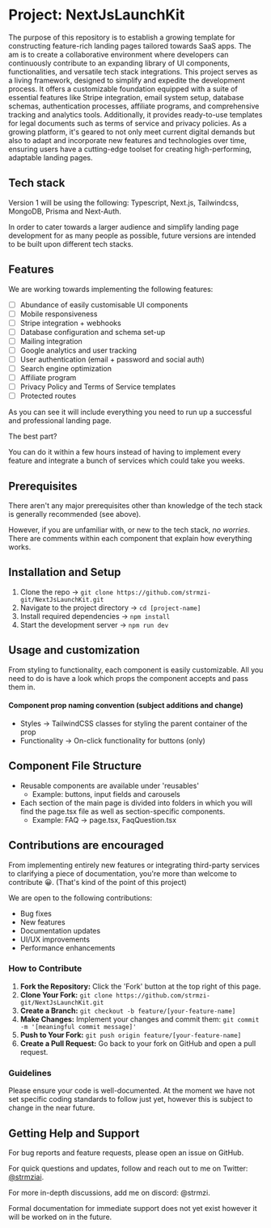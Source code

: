 # Project: NextJsLaunchKit

The purpose of this repository is to establish a growing template for constructing feature-rich landing pages tailored towards SaaS apps. The am is to create a collaborative environment where developers can continuously contribute to an expanding library of UI components, functionalities, and versatile tech stack integrations. This project serves as a living framework, designed to simplify and expedite the development process. It offers a customizable foundation equipped with a suite of essential features like Stripe integration, email system setup, database schemas, authentication processes, affiliate programs, and comprehensive tracking and analytics tools. Additionally, it provides ready-to-use templates for legal documents such as terms of service and privacy policies. As a growing platform, it's geared to not only meet current digital demands but also to adapt and incorporate new features and technologies over time, ensuring users have a cutting-edge toolset for creating high-performing, adaptable landing pages.

## Tech stack

Version 1 will be using the following: Typescript, Next.js, Tailwindcss, MongoDB, Prisma and Next-Auth.

In order to cater towards a larger audience and simplify landing page development for as many people as possible, future versions are intended to be built upon different tech stacks.

## Features

We are working towards implementing the following features:

- [ ] Abundance of easily customisable UI components
- [ ] Mobile responsiveness
- [ ] Stripe integration + webhooks
- [ ] Database configuration and schema set-up
- [ ] Mailing integration
- [ ] Google analytics and user tracking
- [ ] User authentication (email + password and social auth)
- [ ] Search engine optimization
- [ ] Affiliate program
- [ ] Privacy Policy and Terms of Service templates
- [ ] Protected routes

As you can see it will include everything you need to run up a successful and professional landing page.

The best part?

You can do it within a few hours instead of having to implement every feature and integrate a bunch of services which could take you weeks.

## Prerequisites

There aren't any major prerequisites other than knowledge of the tech stack is generally recommended (see above).

However, if you are unfamiliar with, or new to the tech stack, _no worries_. There are comments within each component that explain how everything works.

## Installation and Setup

1. Clone the repo → `git clone https://github.com/strmzi-git/NextJsLaunchKit.git`
2. Navigate to the project directory → `cd [project-name]`
3. Install required dependencies → `npm install`
4. Start the development server → `npm run dev`

## Usage and customization

From styling to functionality, each component is easily customizable. All you need to do is have a look which props the component accepts and pass them in.

#### Component prop naming convention (subject additions and change)

- Styles → TailwindCSS classes for styling the parent container of the prop
- Functionality → On-click functionality for buttons (only)

## Component File Structure

- Reusable components are available under 'reusables'
  - Example: buttons, input fields and carousels
- Each section of the main page is divided into folders in which you will find the page.tsx file as well as section-specific components.
  - Example: FAQ → page.tsx, FaqQuestion.tsx

## Contributions are encouraged

From implementing entirely new features or integrating third-party services to clarifying a piece of documentation, you're more than welcome to contribute 😀. (That's kind of the point of this project)

We are open to the following contributions:

- Bug fixes
- New features
- Documentation updates
- UI/UX improvements
- Performance enhancements

### How to Contribute

1. **Fork the Repository:** Click the 'Fork' button at the top right of this page.
2. **Clone Your Fork:** `git clone https://github.com/strmzi-git/NextJsLaunchKit.git`
3. **Create a Branch:** `git checkout -b feature/[your-feature-name]`
4. **Make Changes:** Implement your changes and commit them: `git commit -m '[meaningful commit message]'`
5. **Push to Your Fork:** `git push origin feature/[your-feature-name]`
6. **Create a Pull Request:** Go back to your fork on GitHub and open a pull request.

### Guidelines

Please ensure your code is well-documented.
At the moment we have not set specific coding standards to follow just yet, however this is subject to change in the near future.

## Getting Help and Support

For bug reports and feature requests, please open an issue on GitHub.

For quick questions and updates, follow and reach out to me on Twitter: [@strmziai](https://twitter.com/strmziai).

For more in-depth discussions, add me on discord: @strmzi.

Formal documentation for immediate support does not yet exist however it will be worked on in the future.
